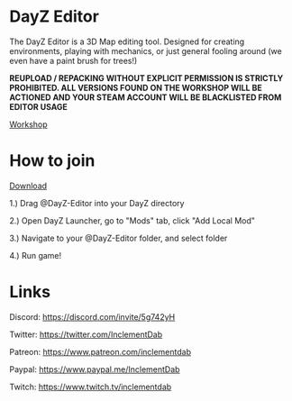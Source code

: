 # DayZ Editor

The DayZ Editor is a 3D Map editing tool. Designed for creating environments, playing with mechanics, or just general fooling around (we even have a paint brush for trees!)

**REUPLOAD / REPACKING WITHOUT EXPLICIT PERMISSION IS STRICTLY PROHIBITED. ALL VERSIONS FOUND ON THE WORKSHOP WILL BE ACTIONED AND YOUR STEAM ACCOUNT WILL BE BLACKLISTED FROM EDITOR USAGE**

[Workshop](https://steamcommunity.com/sharedfiles/filedetails/?id=2250764298)

# How to join

[Download](https://github.com/InclementDab/DayZ-Editor/releases)

1.) Drag @DayZ-Editor into your DayZ directory

2.) Open DayZ Launcher, go to "Mods" tab, click "Add Local Mod"

3.) Navigate to your @DayZ-Editor folder, and select folder

4.) Run game!



# Links
Discord: https://discord.com/invite/5g742yH

Twitter: https://twitter.com/InclementDab

Patreon: https://www.patreon.com/inclementdab

Paypal: https://www.paypal.me/InclementDab

Twitch: https://www.twitch.tv/inclementdab

